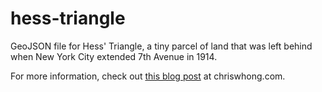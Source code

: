 hess-triangle
=============

GeoJSON file for Hess' Triangle, a tiny parcel of land that was left behind when New York City extended 7th Avenue in 1914.

For more information, check out [this blog post](http://chriswhong.com/open-data/in-search-of-hess-triangle-part-1/) at chriswhong.com.

